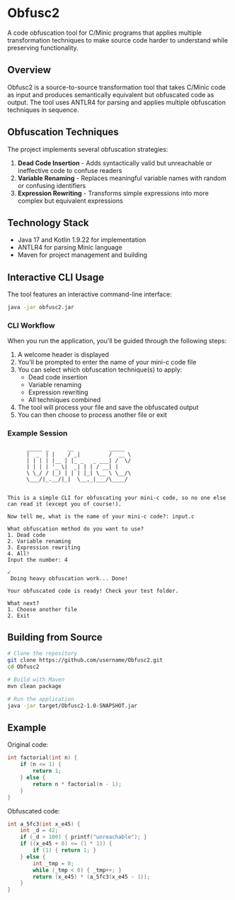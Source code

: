 # Obfusc2

A code obfuscation tool for C/Minic programs that applies multiple transformation techniques to make source code harder to understand while preserving functionality.

## Overview

Obfusc2 is a source-to-source transformation tool that takes C/Minic code as input and produces semantically equivalent but obfuscated code as output. The tool uses ANTLR4 for parsing and applies multiple obfuscation techniques in sequence.

## Obfuscation Techniques

The project implements several obfuscation strategies:

1. **Dead Code Insertion** - Adds syntactically valid but unreachable or ineffective code to confuse readers
2. **Variable Renaming** - Replaces meaningful variable names with random or confusing identifiers
3. **Expression Rewriting** - Transforms simple expressions into more complex but equivalent expressions

## Technology Stack

- Java 17 and Kotlin 1.9.22 for implementation
- ANTLR4 for parsing Minic language
- Maven for project management and building

## Interactive CLI Usage

The tool features an interactive command-line interface:

```bash
java -jar obfusc2.jar
```

### CLI Workflow

When you run the application, you'll be guided through the following steps:

1. A welcome header is displayed
2. You'll be prompted to enter the name of your mini-c code file
3. You can select which obfuscation technique(s) to apply:
    - Dead code insertion
    - Variable renaming
    - Expression rewriting
    - All techniques combined
4. The tool will process your file and save the obfuscated output
5. You can then choose to process another file or exit

### Example Session

```
      _____ _      __           _____
      |  _  | |    / _|         /  __ \
      | | | | |__ | |_ _   _ ___| /  \/
      | | | | '_ \|  _| | | / __| |
      \ \_/ / |_) | | | |_| \__ \ \__/\
      \___/|_.__/|_|  \__,_|___/\____/


This is a simple CLI for obfuscating your mini-c code, so no one else can read it (except you of course!).

Now tell me, what is the name of your mini-c code?: input.c

What obfuscation method do you want to use?
1. Dead code
2. Variable renaming
3. Expression rewriting
4. All!
Input the number: 4

✓
 Doing heavy obfuscation work... Done!

Your obfuscated code is ready! Check your test folder.

What next?
1. Choose another file
2. Exit
```

## Building from Source

```bash
# Clone the repository
git clone https://github.com/username/Obfusc2.git
cd Obfusc2

# Build with Maven
mvn clean package

# Run the application
java -jar target/Obfusc2-1.0-SNAPSHOT.jar
```

## Example

Original code:
```c
int factorial(int n) {
    if (n <= 1) {
        return 1;
    } else {
        return n * factorial(n - 1);
    }
}
```

Obfuscated code:
```c
int a_5fc3(int x_e45) {
    int _d = 42;
    if (_d > 100) { printf("unreachable"); }
    if ((x_e45 + 0) <= (1 * 1)) {
        if (1) { return 1; }
    } else {
        int _tmp = 0;
        while (_tmp < 0) { _tmp++; }
        return (x_e45) * (a_5fc3(x_e45 - 1));
    }
}
```